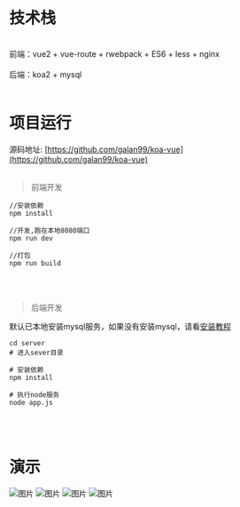 # 技术栈

<br/>
前端：vue2 + vue-route + rwebpack + ES6 + less + nginx
<br/>
<br/>
后端：koa2 + mysql
<br/>
<br/>


# 项目运行

源码地址: [https://github.com/galan99/koa-vue](https://github.com/galan99/koa-vue)
<br/>
<br/>

> 前端开发

```code
//安装依赖
npm install

//开发,跑在本地8080端口
npm run dev

//打包
npm run build

```

<br/>
<br/>


> 后端开发

默认已本地安装mysql服务，如果没有安装mysql，请看[安装教程](http://www.runoob.com/mysql/mysql-install.html)

```code
cd server
# 进入sever目录

# 安装依赖
npm install

# 执行node服务
node app.js

```

<br/>
<br/>

# 演示

![图片](https://i.loli.net/2018/07/17/5b4d5bafd4faf.png)
![图片](https://galan-1252054526.cos.ap-guangzhou.myqcloud.com/github-koa-vue/koa-vue2.png)
![图片](https://galan-1252054526.cos.ap-guangzhou.myqcloud.com/github-koa-vue/koa-vue3.png)
![图片](https://galan-1252054526.cos.ap-guangzhou.myqcloud.com/github-koa-vue/koa-vue4.png)
